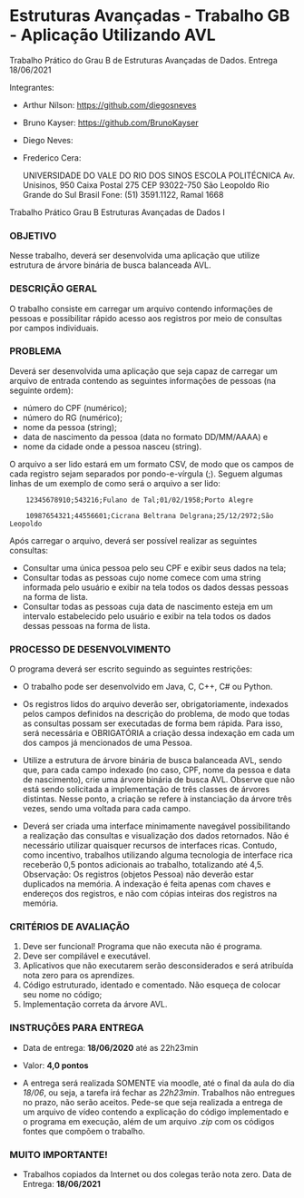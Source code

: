 # Estruturas Avançadas - Trabalho GB - Aplicação Utilizando AVL
Trabalho Prático do Grau B de Estruturas Avançadas de Dados. Entrega 18/06/2021

Integrantes: 
* Arthur Nílson: https://github.com/diegosneves
* Bruno Kayser: https://github.com/BrunoKayser
* Diego Neves: 
* Frederico Cera: 


    UNIVERSIDADE DO VALE DO RIO DOS SINOS
    ESCOLA POLITÉCNICA
    Av. Unisinos, 950 Caixa Postal 275 CEP 93022-750 São Leopoldo Rio Grande do Sul Brasil
    Fone: (51) 3591.1122, Ramal 1668

Trabalho Prático Grau B
Estruturas Avançadas de Dados I

### OBJETIVO

Nesse trabalho, deverá ser desenvolvida uma aplicação que utilize estrutura de árvore binária de busca
balanceada AVL.

### DESCRIÇÃO GERAL

O trabalho consiste em carregar um arquivo contendo informações de pessoas e possibilitar rápido
acesso aos registros por meio de consultas por campos individuais.

### PROBLEMA
Deverá ser desenvolvida uma aplicação que seja capaz de carregar um arquivo de entrada contendo as
seguintes informações de pessoas (na seguinte ordem):
* número do CPF (numérico);
* número do RG (numérico);
* nome da pessoa (string);
* data de nascimento da pessoa (data no formato DD/MM/AAAA) e
*  nome da cidade onde a pessoa nasceu (string).
    

O arquivo a ser lido estará em um formato CSV, de modo que os campos de cada registro sejam
separados por pondo-e-vírgula (;). Seguem algumas linhas de um exemplo de como será o arquivo a ser lido:

        12345678910;543216;Fulano de Tal;01/02/1958;Porto Alegre

        10987654321;44556601;Cicrana Beltrana Delgrana;25/12/2972;São Leopoldo

Após carregar o arquivo, deverá ser possível realizar as seguintes consultas:
* Consultar uma única pessoa pelo seu CPF e exibir seus dados na tela;
* Consultar todas as pessoas cujo nome comece com uma string informada pelo usuário e exibir
na tela todos os dados dessas pessoas na forma de lista.
* Consultar todas as pessoas cuja data de nascimento esteja em um intervalo estabelecido pelo
usuário e exibir na tela todos os dados dessas pessoas na forma de lista.

### PROCESSO DE DESENVOLVIMENTO

 O programa deverá ser escrito seguindo as seguintes restrições:
* O trabalho pode ser desenvolvido em Java, C, C++, C# ou Python. 
* Os registros lidos do arquivo deverão ser, obrigatoriamente, indexados pelos campos definidos na
 descrição do problema, de modo que todas as consultas possam ser executadas de forma bem
rápida. Para isso, será necessária e OBRIGATÓRIA a criação dessa indexação em cada um dos 
campos já mencionados de uma Pessoa.
  
* Utilize a estrutura de árvore binária de busca balanceada AVL, sendo que, para cada campo
indexado (no caso, CPF, nome da pessoa e data de nascimento), crie uma árvore binária de busca
AVL. Observe que não está sendo solicitada a implementação de três classes de árvores distintas.
Nesse ponto, a criação se refere à instanciação da árvore três vezes, sendo uma voltada para cada
campo.
      
* Deverá ser criada uma interface minimamente navegável possibilitando a realização das consultas
e visualização dos dados retornados. Não é necessário utilizar quaisquer recursos de interfaces
ricas. Contudo, como incentivo, trabalhos utilizando alguma tecnologia de interface rica receberão
0,5 pontos adicionais ao trabalho, totalizando até 4,5.
Observação: Os registros (objetos Pessoa) não deverão estar duplicados na memória. A indexação é feita
apenas com chaves e endereços dos registros, e não com cópias inteiras dos registros na memória.

### CRITÉRIOS DE AVALIAÇÃO

1. Deve ser funcional! Programa que não executa não é programa. 
2. Deve ser compilável e executável.
3. Aplicativos que não executarem serão desconsiderados e será atribuída nota zero para os
aprendizes.
4. Código estruturado, identado e comentado. Não esqueça de colocar seu nome no código;
5. Implementação correta da árvore AVL.

### INSTRUÇÕES PARA ENTREGA

* Data de entrega: **18/06/2020** até as 22h23min

* Valor: **4,0 pontos**

* A entrega será realizada SOMENTE via moodle, até o final da aula do dia *18/06*, ou seja, a tarefa irá fechar as
*22h23min*. Trabalhos não entregues no prazo, não serão aceitos. Pede-se que seja realizada a entrega de um
arquivo de vídeo contendo a explicação do código implementado e o programa em execução, além de um
arquivo *.zip* com os códigos fontes que compõem o trabalho.

###  MUITO IMPORTANTE!
* Trabalhos copiados da Internet ou dos colegas terão nota zero.
Data de Entrega: **18/06/2021**
